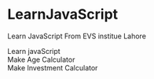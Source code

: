 # LearnJavaScript

Learn JavaScript From EVS institue Lahore

Learn javaScript
<br />
Make Age Calculator 
<br />
Make Investment Calculator 
